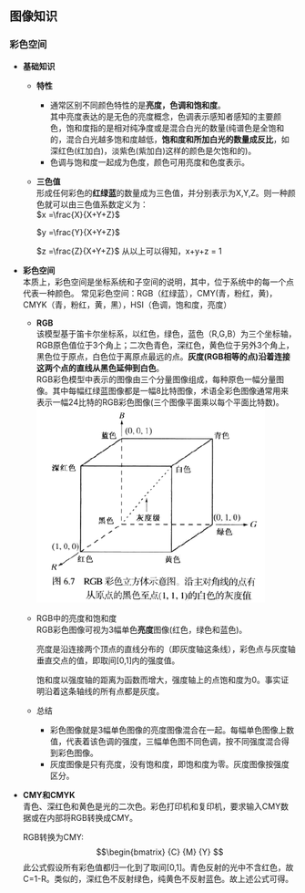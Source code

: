 ## 图像知识  
### 彩色空间
- **基础知识**  
	- **特性**  
	  - 通常区别不同颜色特性的是**亮度，色调和饱和度**。   
	    其中亮度表达的是无色的亮度概念，色调表示感知者感知的主要颜色，饱和度指的是相对纯净度或是混合白光的数量(纯谱色是全饱和的，混合白光越多饱和度越低，**饱和度和所加白光的数量成反比**，如深红色(红加白)，淡紫色(紫加白)这样的颜色是欠饱和的)。  
	  - 色调与饱和度一起成为色度，颜色可用亮度和色度表示。
  - **三色值**  
    形成任何彩色的**红绿蓝**的数量成为三色值，并分别表示为X,Y,Z。则一种颜色就可以由三色值系数定义为：   
    $x =\frac{X}{X+Y+Z}$  
    
    $y =\frac{Y}{X+Y+Z}$  
    
    $z =\frac{Z}{X+Y+Z}$
    从以上可以得知，x+y+z = 1  
 - **彩色空间**    
   本质上，彩色空间是坐标系统和子空间的说明，其中，位于系统中的每一个点代表一种颜色。 
   常见彩色空间：RGB（红绿蓝），CMY(青，粉红，黄)，CMYK（青，粉红，黄，黑），HSI（色调，饱和度，亮度）  
   
   - **RGB**  
     该模型基于笛卡尔坐标系，以红色，绿色，蓝色（R,G,B）为三个坐标轴，RGB原色值位于3个角上；二次色青色，深红色，黄色位于另外3个角上，黑色位于原点，白色位于离原点最远的点。**灰度(RGB相等的点)沿着连接这两个点的直线从黑色延伸到白色**。   
     RGB彩色模型中表示的图像由三个分量图像组成，每种原色一幅分量图像。其中每幅红绿蓝图像都是一幅8比特图像，术语全彩色图像通常用来表示一幅24比特的RGB彩色图像(三个图像平面乘以每个平面比特数)。  
   ![enter image description here](https://github.com/sfxz035/DL-Learning/raw/master/picture/1560432575%281%29.jpg)   
   - RGB中的亮度和饱和度  
     RGB彩色图像可视为3幅单色**亮度**图像(红色，绿色和蓝色)。  
     
     亮度是沿连接两个顶点的直线分布的（即灰度轴这条线），彩色点与灰度轴垂直交点的值，即取间[0,1]内的强度值。  
     
     饱和度以强度轴的距离为函数而增大，强度轴上的点饱和度为0。事实证明沿着这条轴线的所有点都是灰度。  
    - 总结  
      - 彩色图像就是3幅单色图像的亮度图像混合在一起。每幅单色图像上数值，代表着该色调的强度，三幅单色图不同色调，按不同强度混合得到彩色图像。
      - 灰度图像是只有亮度，没有饱和度，即饱和度为零。灰度图像按强度区分。
  - **CMY和CMYK**  
    青色、深红色和黄色是光的二次色。彩色打印机和复印机，要求输入CMY数据或在内部将RGB转换成CMY。  
    
    RGB转换为CMY:  
    $$\begin{bmatrix}
    {C}
    {M}
    {Y}  
    $$
    此公式假设所有彩色值都归一化到了取间[0,1]。青色反射的光中不含红色，故C=1-R。类似的，深红色不反射绿色，纯黄色不反射蓝色。故上述公式可得。
<!--stackedit_data:
eyJoaXN0b3J5IjpbNjE3MjMyNjU5LDMyODIzODgwMCw0MzIzNj
M2OTYsMjY0NDQyNTgyLC0xNzA0MTY3NzQzXX0=
-->
